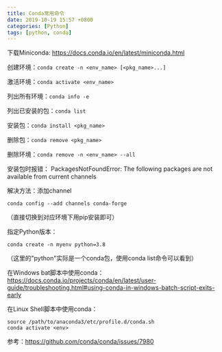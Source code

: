 ```yaml
---
title: Conda常用命令
date: 2019-10-19 15:57 +0800
categories: [Python]
tags: [python, conda]
---
```

下载Miniconda: <https://docs.conda.io/en/latest/miniconda.html>

创建环境：`conda create -n <env_name> [<pkg_name>...]`

激活环境：`conda activate <env_name>`

列出所有环境：`conda info -e`

列出已安装的包：`conda list`

安装包：`conda install <pkg_name>`

删除包：`conda remove <pkg_name>`

删除环境：`conda remove -n <env_name> --all`

安装包时报错：
PackagesNotFoundError: The following packages are not available from current channels

解决方法：添加channel

```shell
conda config --add channels conda-forge
```

（直接切换到对应环境下用pip安装即可）

指定Python版本：

```shell
conda create -n myenv python=3.8
```

（这里的"python"实际是一个conda包，使用conda list命令可以看到）

在Windows bat脚本中使用conda：<https://docs.conda.io/projects/conda/en/latest/user-guide/troubleshooting.html#using-conda-in-windows-batch-script-exits-early>

在Linux Shell脚本中使用conda：

```shell
source /path/to/anaconda3/etc/profile.d/conda.sh
conda activate <env>
```

参考：<https://github.com/conda/conda/issues/7980>
